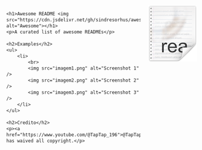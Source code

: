 <!DOCTYPE html>
<html lang="en">
<head>
    <meta charset="UTF-8">
    <meta name="viewport" content="width=device-width, initial-scale=1.0">
    <title>Awesome README</title>
    <style>
        body {
            font-family: Arial, sans-serif;
            margin: 0;
            padding: 20px;
        }
        h1 {
            font-size: 36px;
            color: #333;
            margin-bottom: 20px;
        }
        p {
            font-size: 18px;
            color: #666;
            margin-bottom: 10px;
        }
        ul {
            margin-bottom: 20px;
        }
        li {
            font-size: 16px;
            color: #777;
            margin-bottom: 5px;
        }
        img {
            float: right;
            margin: 0 0 20px 20px;
        }
    </style>
</head>
<body>
    <img src="icon.png" alt="Icon" />

    <h1>Awesome README <img src="https://cdn.jsdelivr.net/gh/sindresorhus/awesome@d7305f38d29fed78fa85652e3a63e154dd8e8829/media/badge.svg" alt="Awesome"></h1>
    <p>A curated list of awesome READMEs</p>

    <h2>Examples</h2>
    <ul>
        <li>
            <br>
            <img src="imagem1.png" alt="Screenshot 1" />
            <img src="imagem2.png" alt="Screenshot 2" />
            <img src="imagem3.png" alt="Screenshot 3" />
        </li>
    </ul>

    <h2>Credito</h2>
    <p><a href="https://www.youtube.com/@TapTap_196">@TapTap_196</a> has waived all copyright.</p>
</body>
</html>
